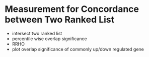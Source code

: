# Measurement for Concordance between Two Ranked List
- intersect two ranked list
- percentile wise overlap significance
- RRHO
- plot overlap significance of commonly up/down regulated gene
